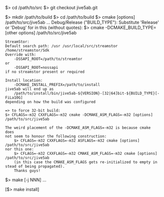 
$> cd /path/to/src
$> git checkout jive5ab.git

$> mkdir /path/to/build
$> cd /path/to/build
$> cmake [options] /path/to/src/jive5ab
...
    Debug/Release ("BUILD_TYPE"):
    Substitute 'Release' or 'Debug' for <Type> in this (without quotes):
    $> cmake -DCMAKE_BUILD_TYPE=<Type> [other options] /path/to/src/jive5ab
    

    StreamStor:
    Default search path: /usr /usr/local/src/streamstor /home/streamstor/Sdk
    Override with:
        -DSSAPI_ROOT=/path/to/streamtor
    or
        -DSSAPI_ROOT=nossapi
    if no streamstor present or required

    Install location:
        -DCMAKE_INSTALL_PREFIX=/path/to/install
    jive5ab will end up as
        /path/to/install/bin/jive5ab-${VERSION}-[32|64]bit-${BUILD_TYPE}[-FiLa10G]
    depending on how the build was configured

    => to force 32-bit build:
    $> CFLAGS=-m32 CXXFLAGS=-m32 cmake -DCMAKE_ASM_FLAGS=-m32 [options] /path/to/src/jive5ab
    
    The weird placement of the -DCMAKE_ASM_FLAGS=-m32 is because cmake does
    not seem to honour the following construction: 
        $> CFLAGS=-m32 CXXFLAGS=-m32 ASFLAGS=-m32 cmake [options] /path/to/src/jive5ab
    nor this one:
        $> CFLAGS=-m32 CXXFLAGS=-m32 CMAKE_ASM_FLAGS=-m32 cmake [options] /path/to/src/jive5ab
        (in this case the CMAKE_ASM_FLAGS gets re-initialized to empty in stead of being propagated).
        Thanks guys!


$> make [-j NNN] 
...

[$> make install]


